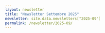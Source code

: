 ```yaml
---
layout: newsletter
title: "Newsletter Settembre 2025"
newsletter: site.data.newsletters["2025-09"]
permalink: /newsletter/2025-09/
---
```

